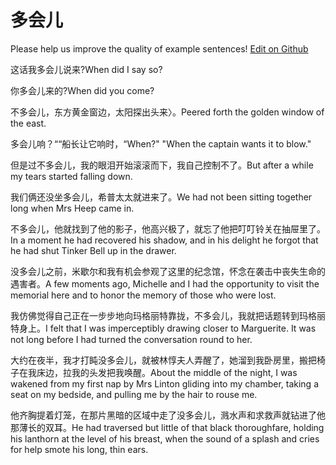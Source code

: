 # 多会儿

Please help us improve the quality of example sentences! [Edit on Github](https://github.com/jiyushe/jiyu-example-sentence-source/blob/main/chinese/duohuier.md)

<p><span class="chinese">这话我多会儿说来?</span><span class="english">When did I say so?</span></p>

<p><span class="chinese">你多会儿来的?</span><span class="english">When did you come?</span></p>

<p><span class="chinese">不多会儿，东方黄金窗边，太阳探出头来〉。</span><span class="english">Peered forth the golden window of the east.</span></p>

<p><span class="chinese">多会儿响？““船长让它响时，“</span><span class="english">When?" "When the captain wants it to blow."</span></p>

<p><span class="chinese">但是过不多会儿，我的眼泪开始滚滚而下，我自己控制不了。</span><span class="english">But after a while my tears started falling down.</span></p>

<p><span class="chinese">我们俩还没坐多会儿，希普太太就进来了。</span><span class="english">We had not been sitting together long when Mrs Heep came in.</span></p>

<p><span class="chinese">不多会儿，他就找到了他的影子，他高兴极了，就忘了他把叮叮铃关在抽屉里了。</span><span class="english">In a moment he had recovered his shadow, and in his delight he forgot that he had shut Tinker Bell up in the drawer.</span></p>

<p><span class="chinese">没多会儿之前，米歇尔和我有机会参观了这里的纪念馆，怀念在袭击中丧失生命的遇害者。</span><span class="english">A few moments ago, Michelle and I had the opportunity to visit the memorial here and to honor the memory of those who were lost.</span></p>

<p><span class="chinese">我仿佛觉得自己正在一步步地向玛格丽特靠拢，不多会儿，我就把话题转到玛格丽特身上。</span><span class="english">I felt that I was imperceptibly drawing closer to Marguerite. It was not long before I had turned the conversation round to her.</span></p>

<p><span class="chinese">大约在夜半，我才打盹没多会儿，就被林惇夫人弄醒了，她溜到我卧房里，搬把椅子在我床边，拉我的头发把我唤醒。</span><span class="english">About the middle of the night, I was wakened from my first nap by Mrs Linton gliding into my chamber, taking a seat on my bedside, and pulling me by the hair to rouse me.</span></p>

<p><span class="chinese">他齐胸提着灯笼，在那片黑暗的区域中走了没多会儿，溅水声和求救声就钻进了他那薄长的双耳。</span><span class="english">He had traversed but little of that black thoroughfare, holding his lanthorn at the level of his breast, when the sound of a splash and cries for help smote his long, thin ears.</span></p>

